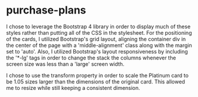 # purchase-plans

I chose to leverage the Bootstrap 4 library in order to display much of these styles rather than putting all of the CSS
in the stylesheet. For the positioning of the cards, I utilized Bootstrap's grid layout, aligning the container div in 
the center of the page with a 'middle-alignment' class along with the margin set to 'auto'. 
Also, I utilized Bootstrap's layout responsiveness by including the '*-lg' tags in order to change the stack the 
columns whenever the screen size was less than a 'large' screen width.

I chose to use the transform property in order to scale the Platinum card to be 1.05 sizes larger than the dimensions
of the original card. This allowed me to resize while still keeping a consistent dimension.
